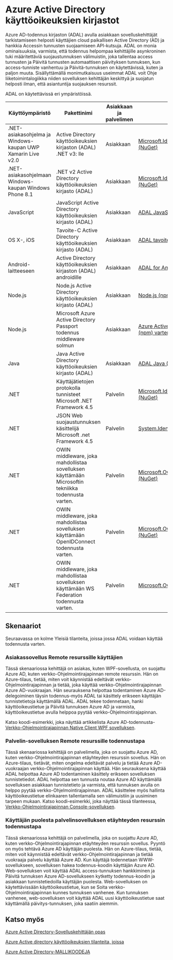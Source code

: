 <properties
   pageTitle="Azure Active Directory käyttöoikeuksien kirjastojen | Microsoft Azure"
   description="Azure AD todennus kirjaston (ADAL) sallii sovelluskehittäjille tarkistamiseen helposti käyttäjien cloud tai paikallisen Active Directory (AD) ja hankkia Accessin tunnusten suojaamiseen API-kutsuja."
   services="active-directory"
   documentationCenter=""
   authors="bryanla"
   manager="mbaldwin"
   editor="mbaldwin" />
<tags
   ms.service="active-directory"
   ms.devlang="na"
   ms.topic="article"
   ms.tgt_pltfrm="na"
   ms.workload="identity"
   ms.date="10/11/2016"
   ms.author="mbaldwin" />

# <a name="azure-active-directory-authentication-libraries"></a>Azure Active Directory käyttöoikeuksien kirjastot

Azure AD-todennus kirjaston (ADAL) avulla asiakkaan sovelluskehittäjät tarkistamiseen helposti käyttäjien cloud paikallisen Active Directory (AD) ja hankkia Accessin tunnusten suojaamiseen API-kutsuja. ADAL on monia ominaisuuksia, varmista, että todennus helpompaa kehittäjille asynkroninen tuki määritettäviä suojaustunnuksen välimuistin, joka tallentaa access tunnusten ja Päivitä tunnusten automaattisen päivityksen tunnuksen, kun access-tunniste vanhentuu ja Päivitä-tunnuksen on käytettävissä, kuten ja paljon muuta. Sisällyttämällä monimutkaisuus useimmat ADAL voit Ohje liiketoimintalogiikka niiden sovelluksen kehittäjän keskittyä ja suojatun helposti ilman, että asiantuntija suojauksen resurssit.

ADAL on käytettävissä eri ympäristöissä.

|Käyttöympäristö|Pakettinimi|Asiakkaan ja palvelimen|Lataa|Lähdekoodin|Asiakirjat ja mallit|
|---|---|---|---|---|---|
|.NET-asiakasohjelma ja Windows-kaupan UWP Xamarin Live v2.0|Active Directory käyttöoikeuksien kirjaston (ADAL) .NET v3: lle |Asiakkaan|[Microsoft.IdentityModel.Clients.ActiveDirectory (NuGet)](https://www.nuget.org/packages/Microsoft.IdentityModel.Clients.ActiveDirectory)|[ADAL .NET (Github)](https://github.com/AzureAD/azure-activedirectory-library-for-dotnet)|[Ohjeet](https://docs.microsoft.com/active-directory/adal/microsoft.identitymodel.clients.activedirectory)|
|.NET-asiakasohjelmaan Windows-kaupan Windows Phone 8.1 |.NET v2 Active Directory käyttöoikeuksien kirjasto (ADAL) |Asiakkaan|[Microsoft.IdentityModel.Clients.ActiveDirectory (NuGet)](https://www.nuget.org/packages/Microsoft.IdentityModel.Clients.ActiveDirectory/2.28.2)|[ADAL .NET (Github)](https://github.com/AzureAD/azure-activedirectory-library-for-dotnet/releases/tag/v2.28.2)|[Ohjeet](https://docs.microsoft.com/active-directory/adal/v2/microsoft.identitymodel.clients.activedirectory)|
|JavaScript|JavaScript Active Directory käyttöoikeuksien kirjasto (ADAL)|Asiakkaan|[ADAL JavaScript (Github)](https://github.com/AzureAD/azure-activedirectory-library-for-js)|[ADAL JavaScript (Github)](https://github.com/AzureAD/azure-activedirectory-library-for-js)|Esimerkki: [SinglePageApp-DotNet (Github)](https://github.com/AzureADSamples/SinglePageApp-DotNet)|
|OS X-, iOS|Tavoite-C Active Directory käyttöoikeuksien kirjasto (ADAL)|Asiakkaan|[ADAL tavoite-C (CocoaPods)](http://cocoadocs.org/docsets/ADAL/)|[ADAL tavoite-C (Github)](https://github.com/AzureAD/azure-activedirectory-library-for-objc)|Esimerkki: [NativeClient-iOS (Github)](https://github.com/AzureADSamples/NativeClient-iOS)|
|Android-laitteeseen|Active Directory käyttöoikeuksien kirjaston (ADAL) androidille|Asiakkaan|[ADAL for Android (Keskussäilöön)](http://search.maven.org/remotecontent?filepath=com/microsoft/aad/adal/)|[ADAL for Android (Github)](https://github.com/AzureAD/azure-activedirectory-library-for-android)|Esimerkki: [NativeClient kuin Android (Github)](https://github.com/AzureADSamples/NativeClient-Android)|
|Node.js|Node.js Active Directory käyttöoikeuksien kirjasto (ADAL)|Asiakkaan|[Node.js (npm) ADAL](https://www.npmjs.com/package/adal-node)|[ADAL Node.js (Github)](https://github.com/AzureAD/azure-activedirectory-library-for-nodejs)|Esimerkki: [WebAPI-Nodejs (Github)](https://github.com/AzureADSamples/WebAPI-Nodejs)|
|Node.js|Microsoft Azure Active Directory Passport todennus middleware solmun|Asiakkaan|[Azure Active Directory-Passport Node.js (npm) varten](https://www.npmjs.com/package/passport-azure-ad)|[Azure Active Directoryn Node.js (Github)](https://github.com/AzureAD/passport-azure-ad)||
|Java|Java Active Directory käyttöoikeuksien kirjasto (ADAL)|Asiakkaan|[ADAL Java (Github)](https://github.com/AzureAD/azure-activedirectory-library-for-java)|[ADAL Java (Github)](https://github.com/AzureAD/azure-activedirectory-library-for-java)||
|.NET|Käyttäjätietojen protokolla tunnisteet Microsoft .NET Framework 4.5|Palvelin|[Microsoft.IdentityModel.Protocol.Extensions (NuGet)](https://www.nuget.org/packages/Microsoft.IdentityModel.Protocol.Extensions)|[Azure AD tunnistetietojen mallin tunnisteet .NET (Github)](https://github.com/AzureAD/azure-activedirectory-identitymodel-extensions-for-dotnet)||
|.NET|JSON Web suojaustunnuksen käsittelijä Microsoft .net Framework 4.5|Palvelin|[System.IdentityModel.Tokens.Jwt (NuGet)](https://www.nuget.org/packages/System.IdentityModel.Tokens.Jwt)|[Azure AD tunnistetietojen mallin tunnisteet .NET (Github)](https://github.com/AzureAD/azure-activedirectory-identitymodel-extensions-for-dotnet)||
|.NET|OWIN middleware, joka mahdollistaa sovelluksen käyttämään Microsoftin tekniikka todennusta varten.|Palvelin|[Microsoft.Owin.Security.ActiveDirectory (NuGet)](https://www.nuget.org/packages/Microsoft.Owin.Security.ActiveDirectory/)|[OWIN (CodePlex)](http://katanaproject.codeplex.com)||
|.NET|OWIN middleware, joka mahdollistaa sovelluksen käyttämään OpenIDConnect todennusta varten.|Palvelin|[Microsoft.Owin.Security.OpenIdConnect (NuGet)](https://www.nuget.org/packages/Microsoft.Owin.Security.OpenIdConnect)|[OWIN (CodePlex)](http://katanaproject.codeplex.com)|Esimerkki: [Web App-sovelluksen-OpenIDConnecty-DotNet (Github)](https://github.com/AzureADSamples/WebApp-OpenIDConnect-DotNet)|
|.NET|OWIN middleware, joka mahdollistaa sovelluksen käyttämään WS Federation todennusta varten.|Palvelin|[Microsoft.Owin.Security.WsFederation (NuGet)](https://www.nuget.org/packages/Microsoft.Owin.Security.WsFederation)|[OWIN (CodePlex)](http://katanaproject.codeplex.com)|Esimerkki: [Web App-sovelluksen-WSFederation-DotNet (Github)](https://github.com/AzureADSamples/WebApp-WSFederation-DotNet)|

## <a name="scenarios"></a>Skenaariot

Seuraavassa on kolme Yleisiä tilanteita, joissa jossa ADAL voidaan käyttää todennusta varten.  

### <a name="authenticating-users-of-a-client-application-to-a-remote-resource"></a>Asiakassovellus Remote resurssille käyttäjien

Tässä skenaariossa kehittäjä on asiakas, kuten WPF-sovellusta, on suojattu Azure AD, kuten verkko-Ohjelmointirajapinnan remote resurssin. Hän on Azure-tilaus, tietää, miten voit käynnistää edeltävät verkko-Ohjelmointirajapinnan ja tietää, joka käyttää verkko-Ohjelmointirajapinnan Azure AD-vuokraajan. Hän seurauksena helpottaa todentaminen Azure AD-delegoiminen täysin todennus-myös ADAL tai käsittely erikseen käyttäjän tunnistetietoja käyttämällä ADAL. ADAL tekee todennetaan, hanki käyttöoikeustietue ja Päivitä tunnuksen Azure AD ja varmista, käyttöoikeustietue avulla helppoa pyytää verkko-Ohjelmointirajapinnan.

Katso koodi-esimerkki, joka näyttää artikkelista Azure AD-todennusta- [Verkko-Ohjelmointirajapinnan Native Client WPF sovelluksen](https://github.com/azureadsamples/nativeclient-dotnet).

### <a name="authenticating-a-server-application-to-a-remote-resource"></a>Palvelin-sovelluksen Remote resurssille todennustapa

Tässä skenaariossa kehittäjä on palvelimella, joka on suojattu Azure AD, kuten verkko-Ohjelmointirajapinnan etäyhteyden resurssin sovellus. Hän on Azure-tilaus, tietävät, miten ongelma edeltävät palvelu ja tietää Azure AD-vuokraajan verkko-Ohjelmointirajapinnan käyttää. Hän seurauksena käyttää ADAL helpottaa Azure AD todentaminen käsittely erikseen sovelluksen tunnistetiedot. ADAL helpottaa sen tunnusta noutaa Azure AD käyttämällä sovelluksen asiakkaan tunnistetieto ja varmista, että tunnuksen avulla on helppo pyytää verkko-Ohjelmointirajapinnan. ADAL käsittelee myös hallinta käyttöoikeustietue elinkaaren tallentamalla sen välimuistiin ja uusiminen tarpeen mukaan. Katso koodi-esimerkki, joka näyttää tässä tilanteessa, [Verkko-Ohjelmointirajapinnan Console-sovelluksen](https://github.com/AzureADSamples/Daemon-DotNet).

### <a name="authenticating-a-server-application-on-behalf-of-a-user-to-access-a-remote-resource"></a>Käyttäjän puolesta palvelinsovelluksen etäyhteyden resurssin todennustapa

Tässä skenaariossa kehittäjä on palvelimella, joka on suojattu Azure AD, kuten verkko-Ohjelmointirajapinnan etäyhteyden resurssin sovellus. Pyyntö on myös tehtävä Azure AD käyttäjän puolesta. Hän on Azure-tilaus, tietää, miten voit käynnistää edeltävät verkko-Ohjelmointirajapinnan ja tietää vuokraaja palvelu käyttää Azure AD. Kun käyttäjä todennetaan WWW-sovellukseen, sovelluksen hakea todennus-koodin käyttäjän Azure AD. Web-sovelluksen voit käyttää ADAL access-tunnuksen hankkiminen ja Päivitä tunnuksen Azure AD-sovellukseen kytketty todennus-koodin ja asiakkaan tunnistetiedoilla käyttäjän puolesta. Web-sovelluksen on käytettävissään käyttöoikeustietue, kun se Soita verkko-Ohjelmointirajapinnan kunnes tunnuksen vanhenee. Kun tunnuksen vanhenee, web-sovelluksen voit käyttää ADAL uusi käyttöoikeustietue saat käyttämällä päivitys-tunnuksen, joka saatiin aiemmin.


## <a name="see-also"></a>Katso myös

[Azure Active Directory-Sovelluskehittäjän opas](active-directory-developers-guide.md)

[Azure Active directory käyttöoikeuksien tilanteita, joissa](active-directory-authentication-scenarios.md)

[Azure Active Directory-MALLIKOODEJA](active-directory-code-samples.md)
